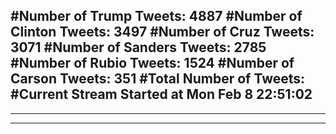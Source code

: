 #Number of Trump Tweets: 4887
#Number of Clinton Tweets: 3497
#Number of Cruz Tweets: 3071
#Number of Sanders Tweets: 2785
#Number of Rubio Tweets: 1524
#Number of Carson Tweets: 351
#Total Number of Tweets:  
#Current Stream Started at Mon Feb  8 22:51:02
---
---
---
